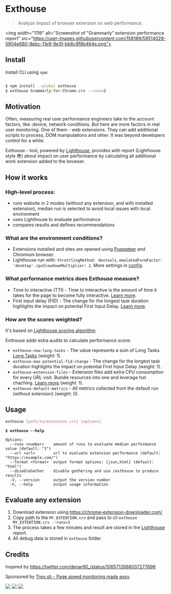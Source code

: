 # Exthouse

> Analyze impact of browser extension on web performance.

<img width="1116" alt="Screenshot of "Grammarly" extension performance report" src="https://user-images.githubusercontent.com/158189/59514028-5904e680-8ebc-11e9-9e3f-bb6c9f8b464e.png">

## Install

Install CLI using `npm`:

```bash

$ npm install --global exthouse
$ exthouse Grammarly-for-Chrome.crx --runs=3
```

## Motivation

Often, measuring real user performance engineers take to the account factors, like: device,  network conditions. 
But here are more factors in real user monitoring. One of them - web extensions. They can add additional scripts to process, DOM manipulations and other. It was beyond developers control for a while. 

Exthouse - tool, powered by [Lighthouse](https://github.com/GoogleChrome/lighthouse), provides with report (Lighthouse style 😎) about impact on user performance by calculating all additional work extension added to the browser.

## How it works

### High-level process:

- runs website in 2 modes (without any extension, and with installed extension), median run is selected to avoid local issues with local environment
- uses Lighthouse to evaluate performance
- compares results and defines recommendations

### What are the environment conditions?

- Extensions installed and sites are opened using [Puppeteer](https://github.com/GoogleChrome/puppeteer) and Chromium browser.
- Lighthouse run with: `throttlingMethod: devtools`, `emulatedFormFactor: 'desktop'`. `cpuSlowdownMultiplier: 2`. More settings in [config](/src/utils/measure-chromium.js#L7). 

### What performance metrics does Exthouse measure?

- Time to interactive (TTI) - Time to interactive is the amount of time it takes for the page to become fully interactive. [Learn more](https://developers.google.com/web/tools/lighthouse/audits/time-to-interactive).
- First input delay (FID) - The change for the longest task duration highlights the impact on potential First Input Delay. [Learn more](https://developers.google.com/web/updates/2018/05/first-input-delay).

### How are the scores weighted?

It's based on [Lighthouse scoring algorithm](https://github.com/GoogleChrome/lighthouse/blob/master/docs/scoring.md#how-are-the-scores-weighted).

Exthouse adds extra audits to calculate performance score:

- `exthouse-new-long-tasks` - The value represents a sum of Long Tasks. [Long Tasks](https://developer.mozilla.org/en-US/docs/Web/API/Long_Tasks_API) (weight: 1).
- `exthouse-max-potential-fid-change` - The change for the longest task duration highlights the impact on potential First Input Delay (weight: 1).
- `exthouse-extension-files` - Extension files add extra CPU consumption for every URL visit. Bundle resources into one and leverage hot chaching. [Learn more](https://v8.dev/blog/code-caching-for-devs) (weight: 1).
- `exthouse-default-metrics` - All metrics collected from the default run (without extension) (weight: 0).

## Usage

```bash
exthouse [path/to/extension.crx] [options]
```

**`$ exthouse --help`**

```
Options:
  --runs <number>    amount of runs to evaluate median performance value (default: "1")
  --url <url>        url to evaluate extension performance (default: "https://example.com/")
  --format <format>  output format options: [json,html] (default: "html")
  --disableGather    disable gathering and use /exthouse to produce results
  -V, --version      output the version number
  -h, --help         output usage information
```

## Evaluate any extension

1. Download extension using https://chrome-extension-downloader.com/
2. Copy path to the `MY_EXTENTION.crx` and pass to cli `exthouse MY_EXTENTION.crx --runs=3`
3. The process takes a few minutes and result are stored in the [Lighthouse](https://github.com/GoogleChrome/lighthouse) report.
4. All debug data is stored in `exthouse` folder.

## Credits

Inspired by https://twitter.com/denar90_/status/1065712688037277696

Sponsored by [Treo.sh - Page speed monitoring made easy](https://treo.sh).

[![](https://travis-ci.org/treosh/exthouse.png)](https://travis-ci.org/treosh/exthouse)
[![](https://img.shields.io/npm/v/exthouse.svg)](https://npmjs.org/package/exthouse)
[![](https://img.shields.io/badge/license-MIT-blue.svg)](./LICENSE)
